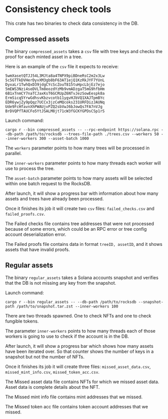 # Consistency check tools

This crate has two binaries to check data consistency in the DB.

## Compressed assets

The binary `compressed_assets` takes a `csv` file with tree keys and checks the proof for each minted asset in a tree.

Here is an example of the `csv` file it expects to receive:

```csv
5wmXasetQTJJ54L3MJta8a4TNPX9piBDneRsC2m2x3Lw
5c5GTTkDVHerDyvXM3gb8bF63AT1ejQ1KzRkJYF7YUnL
DyxaLr1TwhQxD39jdgCYcScZouT815tuHpcLbjEz7ejo
5mEWS3Nzi4seDVLTm8eozdYzMb9vmADzgaT5mG9hfbHm
6B1xTnmCY7naTCJaxKsT6GCRUpZ6NTvJezSowEespk8a
ErmSicq5YrwGdhsvKbzvcotb11ygvHJbVQ1XAJTpmBYc
EDR6ywjZy9pQqz7UCCx3jzCeMQcoks231URFDizJAUNq
Ude9FcHfavnXhPWAUjvPZQ2sbVwJ6bJowQs7FA7nVJg
BrDVQPfTAUCFo5YtJSALM8jt71cW3fGCKYGPDsCSp1rS
```

Launch command:

```
cargo r --bin compressed_assets -- --rpc-endpoint https://solana.rpc --db-path /path/to/rocksdb --trees-file-path ./trees.csv --workers 50 --inner-workers 300 --asset-batch 1000
```

The `workers` parameter points to how many trees will be processed in parallel.

The `inner-workers` parameter points to how many threads each worker will use to process the tree.

The `asset-batch` parameter points to how many assets will be selected within one batch request to the RocksDB.

After launch, it will show a progress bar with information about how many assets and trees have already been processed.

Once it finishes its job it will create two `csv` files: `failed_checks.csv` and `failed_proofs.csv`.

The Failed checks file contains tree addresses that were not processed because of some errors, which could be an RPC error or tree config account deserialization error.

The Failed proofs file contains data in format `treeID, assetID`, and it shows assets that have invalid proofs.

## Regular assets

The binary `regular_assets` takes a Solana accounts snapshot and verifies that the DB is not missing any key from the snapshot.

Launch command:

```
cargo r --bin regular_assets -- --db-path /path/to/rocksdb --snapshot-path /path/to/snapshot.tar.zst --inner-workers 100
```

There are two threads spawned. One to check NFTs and one to check fungible tokens.

The parameter `inner-workers` points to how many threads each of those workers is going to use to check if the account is in the DB.

After launch, it will show a progress bar which shows how many assets have been iterated over. So that counter shows the number of keys in a snapshot but not the number of NFTs.

Once it finishes its job it will create three files: `missed_asset_data.csv`, `missed_mint_info.csv`, `missed_token_acc.csv`.

The Missed asset data file contains NFTs for which we missed asset data. Asset data is complete details about the NFT.

The Missed mint info file contains mint addresses that we missed.

The Missed token acc file contains token account addresses that we missed.